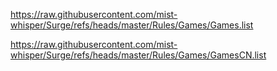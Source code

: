 https://raw.githubusercontent.com/mist-whisper/Surge/refs/heads/master/Rules/Games/Games.list

https://raw.githubusercontent.com/mist-whisper/Surge/refs/heads/master/Rules/Games/GamesCN.list
